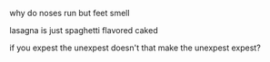 why do noses run but feet smell

lasagna is just spaghetti flavored caked

if you expest the unexpest doesn't that make the unexpest expest?